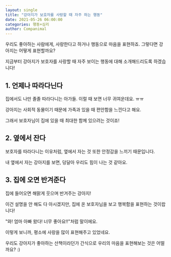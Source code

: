 ```yaml
---
layout: single
title: "강아지가 보호자를 사랑할 때 자주 하는 행동"
date: 2021-05-26 06:00:00
categories: 행동+심리
author: Companimal
---
```


우리도 좋아하는 사람에게, 사랑한다고 하거나 행동으로 마음을 표현하죠. 그렇다면 강아지는 어떻게 표현할까요?

지금부터 강아지가 보호자를 사랑할 때 자주 보이는 행동에 대해 소개해드리도록 하겠습니다!

## 1. 언제나 따라다닌다

집에서도 나만 졸졸 따라다니는 아가들. 이럴 때 보면 너무 귀여운데요. ㅠㅠ

강아지는 사회적 동물이기 때문에 가족과 있을 때 편안함을 느낀다고 해요.

그래서 보호자님이 집에 있을 때 최대한 함께 있으려는 것이죠!

## 2. 옆에서 잔다

보호자를 따라다니는 이유처럼, 옆에서 자는 것 또한 안정감을 느끼기 때문입니다.

내 옆에서 자는 강아지를 보면, 덩달아 우리도 힘이 나는 것 같아요.

## 3. 집에 오면 반겨준다

집에 들어오면 해맑게 웃으며 반겨주는 강아지!

이건 설명을 안 해도 다 아시겠지만, 집에 온 보호자님을 보고 행복함을 표현하는 것이랍니다!

"와! 엄마 아빠 왔다! 너무 좋아요!!"처럼 말이에요.

이렇게 보니까, 평소에 사랑을 많이 표현해주고 있었네요.

우리도 강아지가 좋아하는 산책이라던가 간식으로 우리의 마음을 표현해보는 것은 어떨까요? :)

